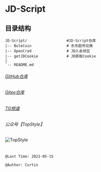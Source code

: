 # JD-Script
##  目录结构
    JD-Script/                  #JD-Script仓库
    |-- BuleCoin                # 东东超市兑换
    |-- OpenCrad                # JD入会领豆
    |-- getJDCookie             # JD获取Cookie
    |   
    `-- README.md
    
    
###### [GitHub仓库](https://github.com/curtinlv/JD-Script) 
###### [Gitee仓库](https://gitee.com/curtinlv/JD-Script)
###### [TG频道](https://t.me/TopStyle2021)
###### 公众号【TopStyle】
![TopStyle](https://gitee.com/curtinlv/img/raw/master/gzhcode.jpg)

# 
    @Last Time: 2021-05-15

    @Author: Curtin
